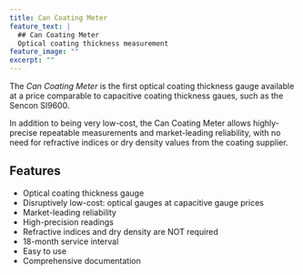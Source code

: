 ```yaml
---
title: Can Coating Meter
feature_text: |
  ## Can Coating Meter
  Optical coating thickness measurement
feature_image: ""
excerpt: ""
---
```


The *Can Coating Meter* is the first optical coating thickness gauge available at a price comparable to capacitive coating thickness gaues, such as the Sencon SI9600. 

In addition to being very low-cost, the Can Coating Meter allows highly-precise repeatable measurements and market-leading reliability, with no need for refractive indices or dry density values from the coating supplier.

## Features

- Optical coating thickness gauge
- Disruptively low-cost: optical gauges at capacitive gauge prices
- Market-leading reliability
- High-precision readings
- Refractive indices and dry density are NOT required
- 18-month service interval
- Easy to use
- Comprehensive documentation
